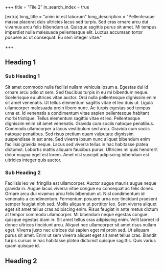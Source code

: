 +++
title = "File 2"
in_search_index = true

[extra]
long_title = "anim id est laborum"
long_description = "Pellentesque massa placerat duis ultricies lacus sed turpis. Sed cras ornare arcu dui vivamus arcu felis bibendum ut. Quisque sagittis purus sit amet. Mi tempus imperdiet nulla malesuada pellentesque elit. Luctus accumsan tortor posuere ac ut consequat. Eu sem integer vitae."

+++

## Heading 1

### Sub Heading 1

Sit amet commodo nulla facilisi nullam vehicula ipsum a. Egestas dui id ornare arcu odio ut sem. Sed faucibus turpis in eu mi bibendum neque. Scelerisque eu ultrices vitae auctor. Orci nulla pellentesque dignissim enim sit amet venenatis. Ut tellus elementum sagittis vitae et leo duis ut. Ligula ullamcorper malesuada proin libero nunc. Ac turpis egestas sed tempus urna et. Id venenatis a condimentum vitae sapien pellentesque habitant morbi tristique. Tellus elementum sagittis vitae et leo. Pellentesque dignissim enim sit amet venenatis. Gravida cum sociis natoque penatibus. Commodo ullamcorper a lacus vestibulum sed arcu. Gravida cum sociis natoque penatibus. Sed risus pretium quam vulputate dignissim suspendisse in est ante. Sed viverra ipsum nunc aliquet bibendum enim facilisis gravida neque. Lacus sed viverra tellus in hac habitasse platea dictumst. Lobortis mattis aliquam faucibus purus. Ultricies mi quis hendrerit dolor magna eget est lorem. Amet nisl suscipit adipiscing bibendum est ultricies integer quis auctor.

### Sub Heading 2

Facilisis leo vel fringilla est ullamcorper. Auctor augue mauris augue neque gravida in. Augue lacus viverra vitae congue eu consequat ac felis donec. Ornare arcu dui vivamus arcu felis bibendum ut. Nisl condimentum id venenatis a condimentum. Fermentum posuere urna nec tincidunt praesent semper feugiat nibh sed. Mollis aliquam ut porttitor leo. Sem viverra aliquet eget sit amet tellus cras adipiscing enim. Risus feugiat in ante metus dictum at tempor commodo ullamcorper. Mi bibendum neque egestas congue quisque egestas diam in. Sit amet tellus cras adipiscing enim. Velit laoreet id donec ultrices tincidunt arcu. Aliquet nec ullamcorper sit amet risus nullam eget. Viverra justo nec ultrices dui sapien eget mi proin sed. Ut aliquam purus sit amet. Enim ut sem viverra aliquet eget sit amet tellus cras. Blandit turpis cursus in hac habitasse platea dictumst quisque sagittis. Quis varius quam quisque id.

## Heading 2
